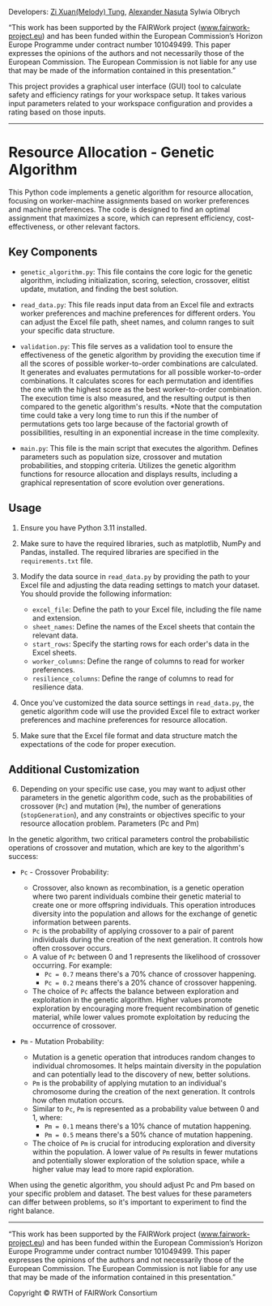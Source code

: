 Developers: [Zi Xuan(Melody) Tung](https://github.com/melody-tung), [Alexander Nasuta](https://github.com/Alexander-Nasuta)
 Sylwia Olbrych

“This work has been supported by the FAIRWork project (www.fairwork-project.eu) and has been funded within the European Commission’s Horizon Europe Programme under contract number 101049499. This paper expresses the opinions of the authors and not necessarily those of the European Commission. The European Commission is not liable for any use that may be made of the information contained in this presentation.”

This project provides a graphical user interface (GUI) tool to calculate safety and efficiency ratings for your workspace setup. It takes various input parameters related to your workspace configuration and provides a rating based on those inputs.


***
# Resource Allocation - Genetic Algorithm

This Python code implements a genetic algorithm for resource allocation, focusing on worker-machine assignments based on worker preferences and machine preferences. The code is designed to find an optimal assignment that maximizes a score, which can represent efficiency, cost-effectiveness, or other relevant factors.

## Key Components

- `genetic_algorithm.py`: This file contains the core logic for the genetic algorithm, including initialization, scoring, selection, crossover, elitist update, mutation, and finding the best solution.

- `read_data.py`: This file reads input data from an Excel file and extracts worker preferences and machine preferences for different orders. You can adjust the Excel file path, sheet names, and column ranges to suit your specific data structure.

- `validation.py`: This file serves as a validation tool to ensure the effectiveness of the genetic algorithm by providing the execution time if all the scores of possible worker-to-order combinations are calculated. It generates and evaluates permutations for all possible worker-to-order combinations. It calculates scores for each permutation and identifies the one with the highest score as the best worker-to-order combination. The execution time is also measured, and the resulting output is then compared to the genetic algorithm's results. *Note that the computation time could take a very long time to run this if the number of permutations gets too large because of the factorial growth of possibilities, resulting in an exponential increase in the time complexity. 

- `main.py`: This file is the main script that executes the algorithm. Defines parameters such as population size, crossover and mutation probabilities, and stopping criteria. Utilizes the genetic algorithm functions for resource allocation and displays results, including a graphical representation of score evolution over generations.

## Usage

1. Ensure you have Python 3.11 installed.

2. Make sure to have the required libraries, such as matplotlib, NumPy and Pandas, installed. The required libraries are specified in the `requirements.txt` file.

3. Modify the data source in `read_data.py` by providing the path to your Excel file and adjusting the data reading settings to match your dataset. You should provide the following information:

   - `excel_file`: Define the path to your Excel file, including the file name and extension.
   - `sheet_names`: Define the names of the Excel sheets that contain the relevant data.
   - `start_rows`: Specify the starting rows for each order's data in the Excel sheets.
   - `worker_columns`: Define the range of columns to read for worker preferences.
   - `resilience_columns`: Define the range of columns to read for resilience data.

4. Once you've customized the data source settings in `read_data.py`, the genetic algorithm code will use the provided Excel file to extract worker preferences and machine preferences for resource allocation.

5. Make sure that the Excel file format and data structure match the expectations of the code for proper execution.

## Additional Customization

6. Depending on your specific use case, you may want to adjust other parameters in the genetic algorithm code, such as the probabilities of crossover (`Pc`) and mutation (`Pm`), the number of generations (`stopGeneration`), and any constraints or objectives specific to your resource allocation problem.
Parameters (Pc and Pm)

In the genetic algorithm, two critical parameters control the probabilistic operations of crossover and mutation, which are key to the algorithm's success:

- `Pc` - Crossover Probability:
  - Crossover, also known as recombination, is a genetic operation where two parent individuals combine their genetic material to create one or more offspring individuals. This operation introduces diversity into the population and allows for the exchange of genetic information between parents.
  - `Pc` is the probability of applying crossover to a pair of parent individuals during the creation of the next generation. It controls how often crossover occurs.
  - A value of `Pc` between 0 and 1 represents the likelihood of crossover occurring. For example:
    - `Pc = 0.7` means there's a 70% chance of crossover happening.
    - `Pc = 0.2` means there's a 20% chance of crossover happening.
  - The choice of `Pc` affects the balance between exploration and exploitation in the genetic algorithm. Higher values promote exploration by encouraging more frequent recombination of genetic material, while lower values promote exploitation by reducing the occurrence of crossover.

- `Pm` - Mutation Probability:
  - Mutation is a genetic operation that introduces random changes to individual chromosomes. It helps maintain diversity in the population and can potentially lead to the discovery of new, better solutions.
  - `Pm` is the probability of applying mutation to an individual's chromosome during the creation of the next generation. It controls how often mutation occurs.
  - Similar to `Pc`, `Pm` is represented as a probability value between 0 and 1, where:
    - `Pm = 0.1` means there's a 10% chance of mutation happening.
    - `Pm = 0.5` means there's a 50% chance of mutation happening.
  - The choice of `Pm` is crucial for introducing exploration and diversity within the population. A lower value of `Pm` results in fewer mutations and potentially slower exploration of the solution space, while a higher value may lead to more rapid exploration.

When using the genetic algorithm, you should adjust Pc and Pm based on your specific problem and dataset. The best values for these parameters can differ between problems, so it's important to experiment to find the right balance.


***
“This work has been supported by the FAIRWork project (www.fairwork-project.eu) and has been funded within the European Commission’s Horizon Europe Programme under contract number 101049499. This paper expresses the opinions of the authors and not necessarily those of the European Commission. The European Commission is not liable for any use that may be made of the information contained in this presentation.”

Copyright © RWTH of FAIRWork Consortium

